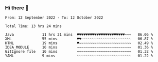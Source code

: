 ### Hi there 👋

<!--
**Sara-Pak/Sara-Pak** is a ✨ _special_ ✨ repository because its `README.md` (this file) appears on your GitHub profile.

Here are some ideas to get you started:

- 🔭 I’m currently working on ...
- 🌱 I’m currently learning ...
- 👯 I’m looking to collaborate on ...
- 🤔 I’m looking for help with ...
- 💬 Ask me about ...
- 📫 How to reach me: ...
- 😄 Pronouns: ...
- ⚡ Fun fact: ...
-->

<!--START_SECTION:waka-->

```text
From: 12 September 2022 - To: 12 October 2022

Total Time: 13 hrs 24 mins

Java             11 hrs 31 mins  ♥♥♥♥♥♥♥♥♥♥♥♥♥♥♥♥♥♥♥♥♥♥~~~   86.06 %
XML              55 mins         ♥♥~~~~~~~~~~~~~~~~~~~~~~~   06.87 %
HTML             19 mins         ♥~~~~~~~~~~~~~~~~~~~~~~~~   02.49 %
IDEA_MODULE      10 mins         ~~~~~~~~~~~~~~~~~~~~~~~~~   01.36 %
GitIgnore file   10 mins         ~~~~~~~~~~~~~~~~~~~~~~~~~   01.32 %
YAML             9 mins          ~~~~~~~~~~~~~~~~~~~~~~~~~   01.22 %
```

<!--END_SECTION:waka-->
